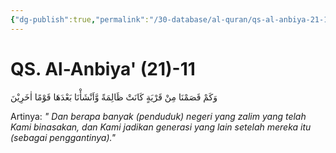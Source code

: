 ```yaml
---
{"dg-publish":true,"permalink":"/30-database/al-quran/qs-al-anbiya-21-11/"}
---
```



# QS. Al-Anbiya' (21)-11
وَكَمْ قَصَمْنَا مِنْ قَرْيَةٍ كَانَتْ ظَالِمَةً وَّاَنْشَأْنَا بَعْدَهَا قَوْمًا اٰخَرِيْنَ 

Artinya: *" Dan berapa banyak (penduduk) negeri yang zalim yang telah Kami binasakan, dan Kami jadikan generasi yang lain setelah mereka itu (sebagai penggantinya)."*
